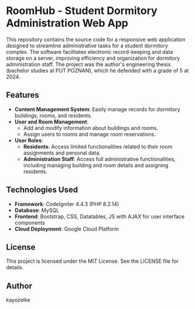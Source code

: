 # RoomHub - Student Dormitory Administration Web App

This repository contains the source code for a responsive web application designed to streamline administrative tasks for a student dormitory complex. The software facilitates electronic record-keeping and data storage on a server, improving efficiency and organization for dormitory administration staff. The project was the author's engineering thesis (bachelor studies at PUT POZNAN), which he defended with a grade of 5 at 2024.

## Features

- **Content Management System**: Easily manage records for dormitory buildings, rooms, and residents.
- **User and Room Management**:
  - Add and modify information about buildings and rooms.
  - Assign users to rooms and manage room reservations.
- **User Roles**:
  - **Residents**: Access limited functionalities related to their room assignments and personal data.
  - **Administration Staff**: Access full administrative functionalities, including managing building and room details and assigning residents.

## Technologies Used

- **Framework**: CodeIgniter 4.4.3 (PHP 8.2.14)
- **Database**: MySQL
- **Frontend**: Bootstrap, CSS, Datatables, JS with AJAX for user interface components
- **Cloud Deployment**: Google Cloud Platform

## License

This project is licensed under the MIT License. See the LICENSE file for details.

## Author

kayozelke
